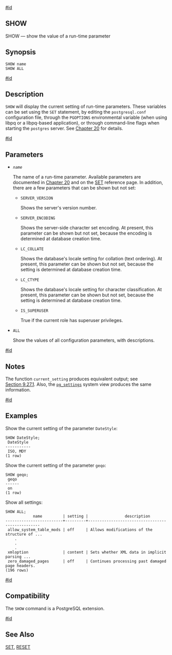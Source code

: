 [#id](#SQL-SHOW)

## SHOW

SHOW — show the value of a run-time parameter

## Synopsis

```
SHOW name
SHOW ALL
```

[#id](#id-1.9.3.179.5)

## Description

`SHOW` will display the current setting of run-time parameters. These variables can be set using the `SET` statement, by editing the `postgresql.conf` configuration file, through the `PGOPTIONS` environmental variable (when using libpq or a libpq-based application), or through command-line flags when starting the `postgres` server. See [Chapter 20](runtime-config) for details.

[#id](#id-1.9.3.179.6)

## Parameters

* *`name`*

  The name of a run-time parameter. Available parameters are documented in [Chapter 20](runtime-config) and on the [SET](sql-set) reference page. In addition, there are a few parameters that can be shown but not set:

  * `SERVER_VERSION`

    Shows the server's version number.

  * `SERVER_ENCODING`

    Shows the server-side character set encoding. At present, this parameter can be shown but not set, because the encoding is determined at database creation time.

  * `LC_COLLATE`

    Shows the database's locale setting for collation (text ordering). At present, this parameter can be shown but not set, because the setting is determined at database creation time.

  * `LC_CTYPE`

    Shows the database's locale setting for character classification. At present, this parameter can be shown but not set, because the setting is determined at database creation time.

  * `IS_SUPERUSER`

    True if the current role has superuser privileges.

* `ALL`

  Show the values of all configuration parameters, with descriptions.

[#id](#id-1.9.3.179.7)

## Notes

The function `current_setting` produces equivalent output; see [Section 9.27.1](functions-admin#FUNCTIONS-ADMIN-SET). Also, the [`pg_settings`](view-pg-settings) system view produces the same information.

[#id](#id-1.9.3.179.8)

## Examples

Show the current setting of the parameter `DateStyle`:

```
SHOW DateStyle;
 DateStyle
-----------
 ISO, MDY
(1 row)
```

Show the current setting of the parameter `geqo`:

```
SHOW geqo;
 geqo
------
 on
(1 row)
```

Show all settings:

```
SHOW ALL;
            name         | setting |                description
-------------------------+---------+-------------------------------------------------
 allow_system_table_mods | off     | Allows modifications of the structure of ...
    .
    .
    .
 xmloption               | content | Sets whether XML data in implicit parsing ...
 zero_damaged_pages      | off     | Continues processing past damaged page headers.
(196 rows)
```

[#id](#id-1.9.3.179.9)

## Compatibility

The `SHOW` command is a PostgreSQL extension.

[#id](#id-1.9.3.179.10)

## See Also

[SET](sql-set), [RESET](sql-reset)
